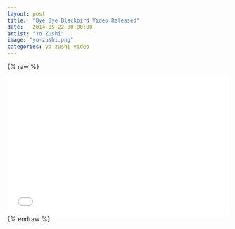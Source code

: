 ```yaml
---
layout: post
title:  "Bye Bye Blackbird Video Released"
date:   2014-05-22 00:00:00
artist: "Yo Zushi"
image: "yo-zushi.png"
categories: yo zushi video
---
```

{% raw %}
<iframe width="100%" height="315" src="//www.youtube.com/embed/nzv2cityJvI" frameborder="0" allowfullscreen></iframe>
{% endraw %}
